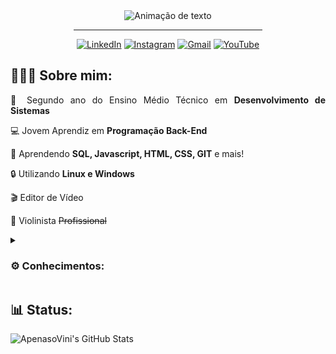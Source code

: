 <div align="center">
<img alt="Animação de texto" src="https://readme-typing-svg.demolab.com/?lines=Olá,%20meu%20nome%20é%20Vinícius!%20✌🏾;Back-End%20Dev|%20Intelbras;Desenvolvimento%20de%20Sistemas|%20Senai;Bem%20Vindo!%20😉&font=Noto%20Sans&center=true&width=600&height=45&color=FFFFFF&vCenter=true&pause=1000&size=30">
  <hr width="60%">

[![LinkedIn](https://img.shields.io/badge/LinkedIn-0D1117?style=for-the-badge&logo=linkedin&logoColor=0077B5)](https://www.linkedin.com/in/apenasovini/)
[![Instagram](https://img.shields.io/badge/Instagram-0D1117?style=for-the-badge&logo=instagram&logoColor=E4405F)](https://www.instagram.com/sf.vini/)
[![Gmail](https://img.shields.io/badge/Gmail-0D1117?style=for-the-badge&logo=gmail&logoColor=D14836)](mailto:viniciusicmsc@gmail.com)
[![YouTube](https://img.shields.io/badge/YouTube-0D1117?style=for-the-badge&logo=youtube&logoColor=FF0000)](https://www.youtube.com/@ApenasoVini)

</div>
<h2 align="justify">🙋🏾‍♂️ Sobre mim:</h2> 
<p align="justify">🧠 Segundo ano do Ensino Médio Técnico em <b>Desenvolvimento de Sistemas</b></p>
<p align="justify">💻 Jovem Aprendiz em <b>Programação Back-End</b></p>
<p align="justify">🔎 Aprendendo <b>SQL, Javascript, HTML, CSS, GIT</b> e mais!</p>
<p align="justify">🔒 Utilizando <b>Linux e Windows</b></p>
<p align="justify">🎬 Editor de Vídeo</p>
<p align="justify">🎻 Violinista <del>Profissional</del></p>
 
   <details>
 <summary><h3>⚙ Conhecimentos:</h3></summary>
 
![JavaScript](https://img.shields.io/badge/javascript-0D1117.svg?style=for-the-badge&logo=javascript&logoColor=%23F7DF1E)
![HTML5](https://img.shields.io/badge/html5-0D1117.svg?style=for-the-badge&logo=html5&logoColor=E34F26)
![CSS3](https://img.shields.io/badge/css3-0D1117.svg?style=for-the-badge&logo=css3&logoColor=1572B6)
![Git](https://img.shields.io/badge/GIT-0D1117?style=for-the-badge&logo=git&logoColor=E44C30)
![PostgreSQL](https://img.shields.io/badge/PostgreSQL-0D1117?style=for-the-badge&logo=postgresql&logoColor=316192)
![NodeJS](https://img.shields.io/badge/node.js-0D1117?style=for-the-badge&logo=node.js&logoColor=2F7836)
![React](https://img.shields.io/badge/react-0D1117?style=for-the-badge&logo=react&logoColor=22A3DF)  
  <br>
![SQLite](https://img.shields.io/badge/sqlite-0D1117?style=for-the-badge&logo=sqlite&logoColor=0F3C6F)
![Postman](https://img.shields.io/badge/Postman-0D1117?style=for-the-badge&logo=postman&logoColor=FF7C25)
![Linux](https://img.shields.io/badge/Linux-0D1117?style=for-the-badge&logo=linux&logoColor=FFFFFF)
![Windows](https://img.shields.io/badge/Windows-0D1117?style=for-the-badge&logo=windows&logoColor=FFFFFF)
![Canva](https://img.shields.io/badge/Canva-0D1117.svg?style=for-the-badge&logo=Canva&logoColor=%2300C4CC)
![Figma](https://img.shields.io/badge/figma-0D1117.svg?style=for-the-badge&logo=figma&logoColor=%23F24E1E)
![VSCode](https://img.shields.io/badge/VSCode-0D1117?style=for-the-badge&logo=visual%20studio%20code&logoColor=0078D4)
  <br>
![Microsoft_Office](https://img.shields.io/badge/Microsoft_Office-0D1117?style=for-the-badge&logo=microsoft-office&logoColor=BA3F1D)
![Microsoft_word](https://img.shields.io/badge/Microsoft_Word-0D1117?style=for-the-badge&logo=microsoft-word&logoColor=1D5CA4)
![Microsoft_excel](https://img.shields.io/badge/Microsoft_Excel-0D1117.svg?style=for-the-badge&logo=microsoft-excel&logoColor=1DA42F)
</details>


<h2 align="justify"> 📊 Status:</h2> 
     <img align="top" src="https://github-readme-stats.vercel.app/api?username=ApenasoVini&show_icons=true&line_height=27&title_color=FFFFFF&icon_color=bf91f3&text_color=FFFFFF&bg_color=0D1117" alt="ApenasoVini's GitHub Stats" />


